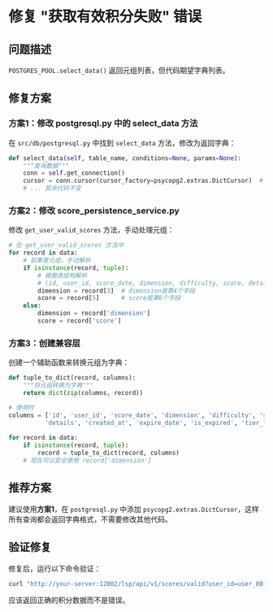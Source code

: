 # 修复 "获取有效积分失败" 错误

## 问题描述
`POSTGRES_POOL.select_data()` 返回元组列表，但代码期望字典列表。

## 修复方案

### 方案1：修改 postgresql.py 中的 select_data 方法

在 `src/db/postgresql.py` 中找到 `select_data` 方法，修改为返回字典：

```python
def select_data(self, table_name, conditions=None, params=None):
    """查询数据"""
    conn = self.get_connection()
    cursor = conn.cursor(cursor_factory=psycopg2.extras.DictCursor)  # 使用DictCursor
    # ... 其余代码不变
```

### 方案2：修改 score_persistence_service.py

修改 `get_user_valid_scores` 方法，手动处理元组：

```python
# 在 get_user_valid_scores 方法中
for record in data:
    # 如果是元组，手动解析
    if isinstance(record, tuple):
        # 根据表结构解析
        # (id, user_id, score_date, dimension, difficulty, score, details, created_at, expire_date, is_expired, tier_level, sub_category)
        dimension = record[3]  # dimension是第4个字段
        score = record[5]      # score是第6个字段
    else:
        dimension = record['dimension']
        score = record['score']
```

### 方案3：创建兼容层

创建一个辅助函数来转换元组为字典：

```python
def tuple_to_dict(record, columns):
    """将元组转换为字典"""
    return dict(zip(columns, record))

# 使用时
columns = ['id', 'user_id', 'score_date', 'dimension', 'difficulty', 'score', 
          'details', 'created_at', 'expire_date', 'is_expired', 'tier_level', 'sub_category']
          
for record in data:
    if isinstance(record, tuple):
        record = tuple_to_dict(record, columns)
    # 现在可以安全使用 record['dimension']
```

## 推荐方案

建议使用**方案1**，在 `postgresql.py` 中添加 `psycopg2.extras.DictCursor`，这样所有查询都会返回字典格式，不需要修改其他代码。

## 验证修复

修复后，运行以下命令验证：

```bash
curl "http://your-server:12002/lsp/api/v1/scores/valid?user_id=user_001"
```

应该返回正确的积分数据而不是错误。